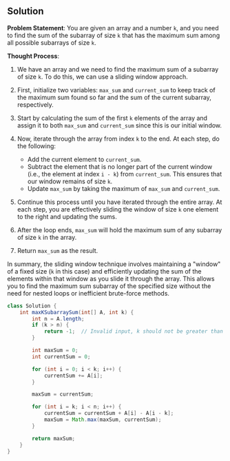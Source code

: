 ## Solution

**Problem Statement**: You are given an array and a number `k`, and you need to find the sum of the subarray of size `k` that has the maximum sum among all possible subarrays of size `k`.

**Thought Process**:

1. We have an array and we need to find the maximum sum of a subarray of size `k`. To do this, we can use a sliding window approach.

2. First, initialize two variables: `max_sum` and `current_sum` to keep track of the maximum sum found so far and the sum of the current subarray, respectively.

3. Start by calculating the sum of the first `k` elements of the array and assign it to both `max_sum` and `current_sum` since this is our initial window.

4. Now, iterate through the array from index `k` to the end. At each step, do the following:
   - Add the current element to `current_sum`.
   - Subtract the element that is no longer part of the current window (i.e., the element at index `i - k`) from `current_sum`. This ensures that our window remains of size `k`.
   - Update `max_sum` by taking the maximum of `max_sum` and `current_sum`.

5. Continue this process until you have iterated through the entire array. At each step, you are effectively sliding the window of size `k` one element to the right and updating the sums.

6. After the loop ends, `max_sum` will hold the maximum sum of any subarray of size `k` in the array.

7. Return `max_sum` as the result.

In summary, the sliding window technique involves maintaining a "window" of a fixed size (`k` in this case) and efficiently updating the sum of the elements within that window as you slide it through the array. This allows you to find the maximum sum subarray of the specified size without the need for nested loops or inefficient brute-force methods.

``` java
class Solution {
    int maxKSubarraySum(int[] A, int k) {
        int n = A.length;
        if (k > n) {
            return -1;  // Invalid input, k should not be greater than n
        }

        int maxSum = 0;
        int currentSum = 0;

        for (int i = 0; i < k; i++) {
            currentSum += A[i];
        }

        maxSum = currentSum;

        for (int i = k; i < n; i++) {
            currentSum = currentSum + A[i] - A[i - k];
            maxSum = Math.max(maxSum, currentSum);
        }

        return maxSum;
    }
}

```
